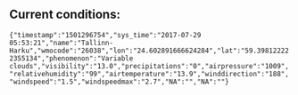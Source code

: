 ## Current conditions: 
 ``` {"timestamp":"1501296754","sys_time":"2017-07-29 05:53:21","name":"Tallinn-Harku","wmocode":"26038","lon":"24.602891666624284","lat":"59.398122222355134","phenomenon":"Variable clouds","visibility":"13.0","precipitations":"0","airpressure":"1009","relativehumidity":"99","airtemperature":"13.9","winddirection":"188","windspeed":"1.5","windspeedmax":"2.7","NA":"","NA":""} ```
